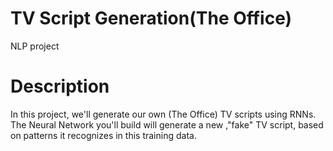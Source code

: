 # TV Script Generation(The Office)
 NLP project
# Description
In this project, we'll generate our own (The Office) TV scripts using RNNs. The Neural Network you'll build will generate a new ,"fake" TV script, based on patterns it recognizes in this training data.
